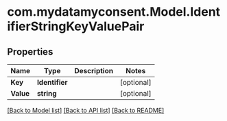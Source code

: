 # com.mydatamyconsent.Model.IdentifierStringKeyValuePair

## Properties

Name | Type | Description | Notes
------------ | ------------- | ------------- | -------------
**Key** | **Identifier** |  | [optional] 
**Value** | **string** |  | [optional] 

[[Back to Model list]](../README.md#documentation-for-models) [[Back to API list]](../README.md#documentation-for-api-endpoints) [[Back to README]](../README.md)


